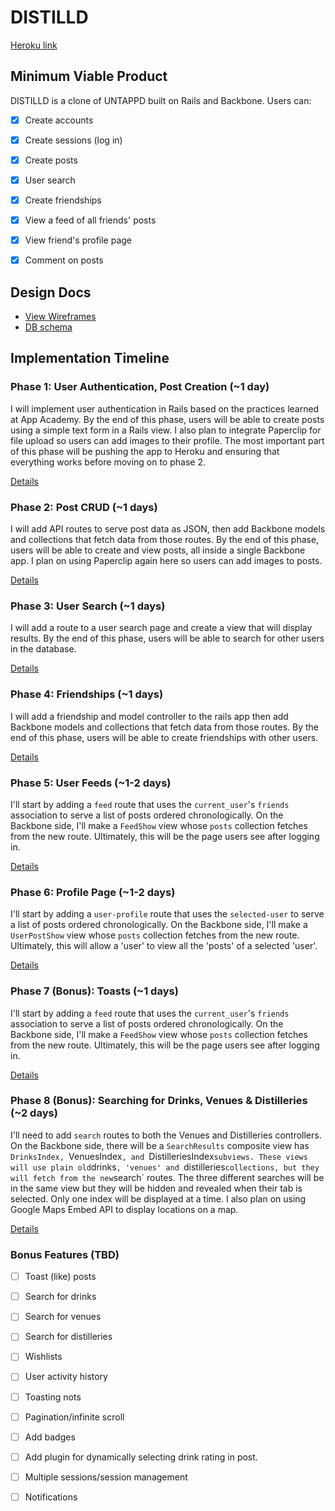 # DISTILLD

[Heroku link][heroku]

[heroku]: http://distilld.herokuapp.com

## Minimum Viable Product
DISTILLD is a clone of UNTAPPD built on Rails and Backbone. Users can:

<!-- This is a Markdown checklist. Use it to keep track of your progress! -->

- [x] Create accounts
- [x] Create sessions (log in)
- [x] Create posts
- [x] User search
- [x] Create friendships
- [x] View a feed of all friends' posts
- [x] View friend's profile page
- [x] Comment on posts



## Design Docs
* [View Wireframes][views]
* [DB schema][schema]

[views]: ./docs/views.md
[schema]: ./docs/schema.md

## Implementation Timeline

### Phase 1: User Authentication, Post Creation (~1 day)
I will implement user authentication in Rails based on the practices learned at
App Academy. By the end of this phase, users will be able to create posts using
a simple text form in a Rails view. I also plan to integrate Paperclip for file upload so
users can add images to their profile. The most important part of this phase will
be pushing the app to Heroku and ensuring that everything works before moving on
to phase 2.

[Details][phase-one]

### Phase 2: Post CRUD (~1 days)
I will add API routes to serve post data as JSON, then add Backbone
models and collections that fetch data from those routes. By the end of this
phase, users will be able to create and view posts, all
inside a single Backbone app. I plan on using Paperclip again here so
users can add images to posts.

[Details][phase-two]

### Phase 3: User Search (~1 days)
I will add a route to a user search page and create a view that will display results. By the end of this phase, users will be able to search for other users in the database.

[Details][phase-three]

### Phase 4: Friendships (~1 days)
I will add a friendship and model controller to the rails app then add Backbone
models and collections that fetch data from those routes. By the end of this phase, users will be able to create friendships with other users.

[Details][phase-four]

### Phase 5: User Feeds (~1-2 days)
I'll start by adding a `feed` route that uses the `current_user`'s
`friends` association to serve a list of posts ordered
chronologically. On the Backbone side, I'll make a `FeedShow` view whose `posts`
collection fetches from the new route.  Ultimately, this will be the page users
see after logging in.

[Details][phase-five]

### Phase 6: Profile Page (~1-2 days)
I'll start by adding a `user-profile` route that uses the `selected-user`
to serve a list of posts ordered chronologically. On the Backbone side, I'll make a `UserPostShow` view whose `posts` collection fetches from the new route.  Ultimately, this will allow a 'user' to view all the 'posts' of a selected 'user'.

[Details][phase-six]

### Phase 7 (Bonus): Toasts (~1 days)
I'll start by adding a `feed` route that uses the `current_user`'s
`friends` association to serve a list of posts ordered
chronologically. On the Backbone side, I'll make a `FeedShow` view whose `posts`
collection fetches from the new route.  Ultimately, this will be the page users
see after logging in.

[Details][phase-seven]


### Phase 8 (Bonus): Searching for Drinks, Venues & Distilleries (~2 days)
I'll need to add `search` routes to both the Venues and Distilleries controllers. On the
Backbone side, there will be a `SearchResults` composite view has `DrinksIndex, `VenuesIndex`, and `DistilleriesIndex` subviews. These views will use plain old `drinks`, 'venues' and `distilleries` collections, but they will fetch from the new `search` routes. The three different searches will be in the same view but they will be hidden and revealed when their tab is selected. Only one index will be displayed at a time. I also plan on using Google Maps Embed API to display locations on a map.

[Details][phase-eight]

### Bonus Features (TBD)
- [ ] Toast (like) posts
- [ ] Search for drinks
- [ ] Search for venues
- [ ] Search for distilleries
- [ ] Wishlists
- [ ] User activity history
- [ ] Toasting nots
- [ ] Pagination/infinite scroll
- [ ] Add badges
- [ ] Add plugin for dynamically selecting drink rating in post.
- [ ] Multiple sessions/session management
- [ ] Notifications


[phase-one]: ./docs/phases/phase1.md
[phase-two]: ./docs/phases/phase2.md
[phase-three]: ./docs/phases/phase3.md
[phase-four]: ./docs/phases/phase4.md
[phase-five]: ./docs/phases/phase5.md
[phase-six]: ./docs/phases/phase6.md
[phase-seven]: ./docs/phases/phase7_bonus.md
[phase-eight]: ./docs/phases/phase8_bonus.md
